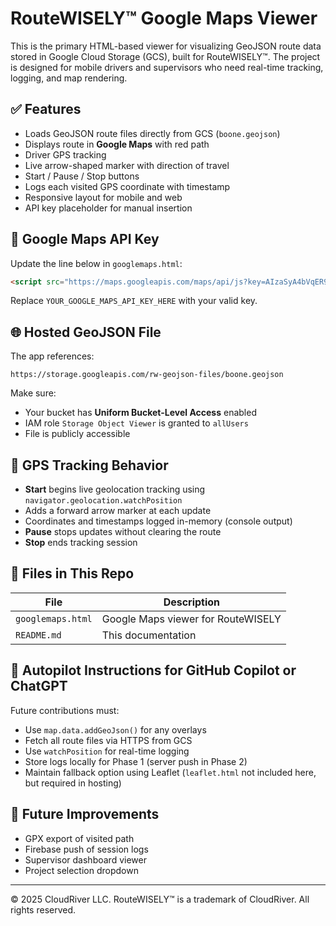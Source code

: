 # RouteWISELY™ Google Maps Viewer

This is the primary HTML-based viewer for visualizing GeoJSON route data stored in Google Cloud Storage (GCS), built for RouteWISELY™. The project is designed for mobile drivers and supervisors who need real-time tracking, logging, and map rendering.

## ✅ Features

- Loads GeoJSON route files directly from GCS (`boone.geojson`)
- Displays route in **Google Maps** with red path
- Driver GPS tracking
- Live arrow-shaped marker with direction of travel
- Start / Pause / Stop buttons
- Logs each visited GPS coordinate with timestamp
- Responsive layout for mobile and web
- API key placeholder for manual insertion

## 🔐 Google Maps API Key

Update the line below in `googlemaps.html`:
```html
<script src="https://maps.googleapis.com/maps/api/js?key=AIzaSyA4bVqER9jyPDHRJ4NMCsbFMFQtWDzcSQk"></script>
```

Replace `YOUR_GOOGLE_MAPS_API_KEY_HERE` with your valid key.

## 🌐 Hosted GeoJSON File

The app references:
```
https://storage.googleapis.com/rw-geojson-files/boone.geojson
```

Make sure:
- Your bucket has **Uniform Bucket-Level Access** enabled
- IAM role `Storage Object Viewer` is granted to `allUsers`
- File is publicly accessible

## 🧭 GPS Tracking Behavior

- **Start** begins live geolocation tracking using `navigator.geolocation.watchPosition`
- Adds a forward arrow marker at each update
- Coordinates and timestamps logged in-memory (console output)
- **Pause** stops updates without clearing the route
- **Stop** ends tracking session

## 📁 Files in This Repo

| File              | Description                                |
|-------------------|--------------------------------------------|
| `googlemaps.html` | Google Maps viewer for RouteWISELY         |
| `README.md`       | This documentation                         |

## 🧠 Autopilot Instructions for GitHub Copilot or ChatGPT

Future contributions must:
- Use `map.data.addGeoJson()` for any overlays
- Fetch all route files via HTTPS from GCS
- Use `watchPosition` for real-time logging
- Store logs locally for Phase 1 (server push in Phase 2)
- Maintain fallback option using Leaflet (`leaflet.html` not included here, but required in hosting)

## 🧱 Future Improvements

- GPX export of visited path
- Firebase push of session logs
- Supervisor dashboard viewer
- Project selection dropdown

---

© 2025 CloudRiver LLC. RouteWISELY™ is a trademark of CloudRiver. All rights reserved.
